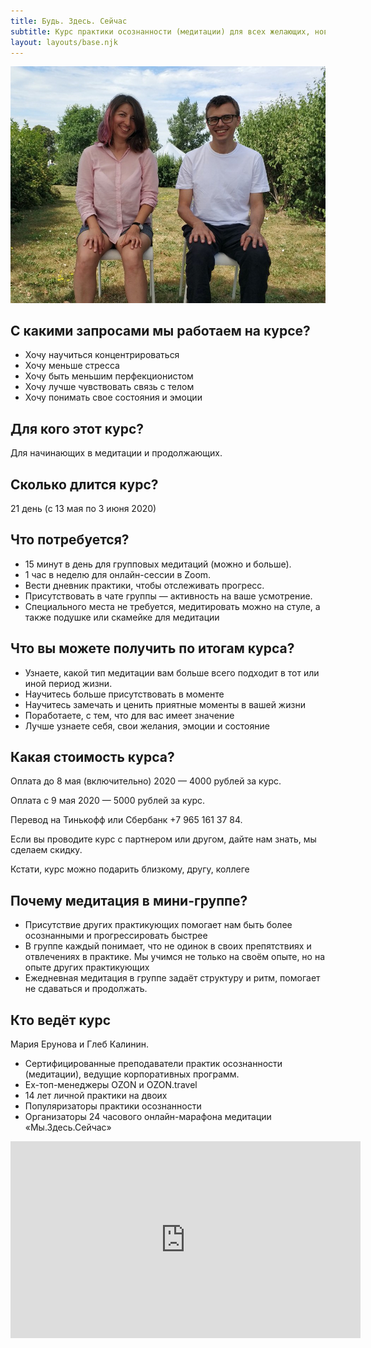 ```yaml
---
title: Будь. Здесь. Сейчас
subtitle: Курс практики осознанности (медитации) для всех желающих, новичков и продолжающих практиков. Курс для обретения устойчивости и сил во время перемен.
layout: layouts/base.njk
---
```


<img src="images/cover.jpg" style="height: auto; max-width: 100%">

## С какими запросами мы работаем на курсе?

* Хочу научиться концентрироваться 
* Хочу меньше стресса
* Хочу быть меньшим перфекционистом
* Хочу лучше чувствовать связь с телом
* Хочу понимать свое состояния и эмоции



## Для кого этот курс?

Для начинающих в медитации и продолжающих.

## Сколько длится курс?

21 день (с 13 мая по 3 июня 2020)

## Что потребуется?

* 15 минут в день для групповых медитаций (можно и больше).
* 1 час в неделю для онлайн-сессии в Zoom.
* Вести дневник практики, чтобы отслеживать прогресс.
* Присутствовать в чате группы — активность на ваше усмотрение.
* Специального места не требуется, медитировать можно на стуле, а также подушке или скамейке для медитации

## Что вы можете получить по итогам курса?

* Узнаете, какой тип медитации вам больше всего подходит в тот или иной период жизни.
* Научитесь больше присутствовать в моменте
* Научитесь замечать и ценить приятные моменты в вашей жизни
* Поработаете, с тем, что для вас имеет значение
* Лучше узнаете себя, свои желания, эмоции и состояние

## Какая стоимость курса?

Оплата до 8 мая (включительно) 2020 — 4000 рублей за курс.

Оплата с 9 мая 2020 — 5000 рублей за курс.

Перевод на Тинькофф или Сбербанк +7 965 161 37 84.

Если вы проводите курс с партнером или другом, дайте нам знать, мы сделаем скидку.

Кстати, курс можно подарить близкому, другу, коллеге 

## Почему медитация в мини-группе?

* Присутствие других практикующих помогает нам быть более осознанными и прогрессировать быстрее
* В группе каждый понимает, что не одинок в своих препятствиях и отвлечениях в практике. Мы учимся не только на своём опыте, но на опыте других практикующих
* Ежедневная медитация в группе задаёт структуру и ритм, помогает не сдаваться и продолжать. 

## Кто ведёт курс

Мария Ерунова и Глеб Калинин.

* Сертифицированные преподаватели практик осознанности (медитации), ведущие корпоративных программ.
* Ex-топ-менеджеры OZON и OZON.travel
* 14 лет личной практики на двоих
* Популяризаторы практики осознанности 
* Организаторы 24 часового онлайн-марафона медитации «Мы.Здесь.Сейчас»

<!-- <ul class="listing">
{%- for page in collections.post -%}
  <li>
    <a href="{{ page.url }}">{{ page.data.title }}</a> -
    <time datetime="{{ page.date }}">{{ page.date | dateDisplay("LLLL d, y") }}</time>
  </li>
{%- endfor -%}
</ul> -->

<!-- ## Links from an external data source

These links were sourced from [hawksworx.com](https://www.hawksworx.com/feed.json) at build time.

<ul class="listing">
{%- for item in hawksworx.entries.slice(0,5) -%}
  <li>
    <a href="{{ item.link }}">{{ item.title }}</a>
  </li>
{%- endfor -%}
</ul>
 -->
<div class="video-container"><iframe width="560" height="315" src="https://www.youtube.com/embed/Pzmqz4dP0jc" frameborder="0" allow="accelerometer; autoplay; encrypted-media; gyroscope; picture-in-picture" allowfullscreen></iframe></div>


<script type="text/javascript" src="https://form.jotform.com/jsform/201284292921049"></script>